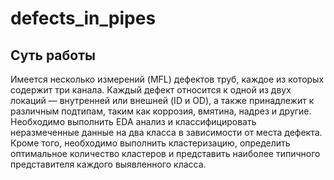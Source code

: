 # defects_in_pipes

## Суть работы

Имеется несколько измерений (MFL) дефектов труб, каждое из которых содержит три канала. Каждый дефект относится к одной из двух локаций — внутренней или внешней (ID и OD), а также принадлежит к различным подтипам, таким как коррозия, вмятина, надрез и другие. Необходимо выполнить EDA анализ и классифицировать неразмеченные данные на два класса в зависимости от места дефекта. Кроме того, необходимо выполнить кластеризацию, определить оптимальное количество кластеров и представить наиболее типичного представителя каждого выявленного класса.
